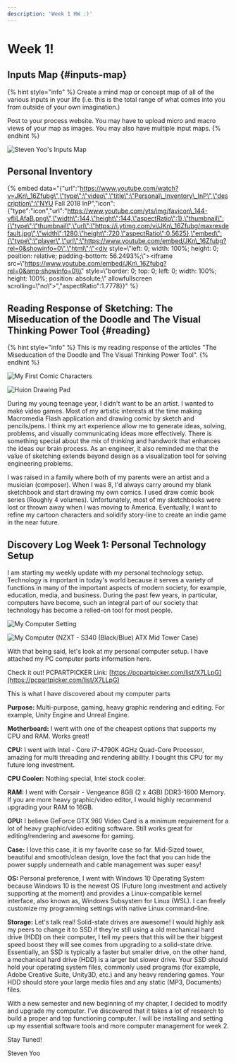 ```yaml
---
description: 'Week 1 HW :)'
---
```


# Week 1!

## Inputs Map {#inputs-map}

{% hint style="info" %}
Create a mind map or concept map of all of the various inputs in your life \(i.e. this is the total range of what comes into you from outside of your own imagination.\)

Post to your process website. You may have to upload micro and macro views of your map as images. You may also have multiple input maps.
{% endhint %}

![Steven Yoo&apos;s Inputs Map](.gitbook/assets/final_mind_maps%20%281%29.png)

## Personal Inventory

{% embed data="{\"url\":\"https://www.youtube.com/watch?v=JKn\_16Zfubg\",\"type\":\"video\",\"title\":\"Personal\_Inventory\_InP\",\"description\":\"NYU Fall 2018 InP\",\"icon\":{\"type\":\"icon\",\"url\":\"https://www.youtube.com/yts/img/favicon\_144-vfliLAfaB.png\",\"width\":144,\"height\":144,\"aspectRatio\":1},\"thumbnail\":{\"type\":\"thumbnail\",\"url\":\"https://i.ytimg.com/vi/JKn\_16Zfubg/maxresdefault.jpg\",\"width\":1280,\"height\":720,\"aspectRatio\":0.5625},\"embed\":{\"type\":\"player\",\"url\":\"https://www.youtube.com/embed/JKn\_16Zfubg?rel=0&showinfo=0\",\"html\":\"<div style=\\\"left: 0; width: 100%; height: 0; position: relative; padding-bottom: 56.2493%;\\\"><iframe src=\\\"https://www.youtube.com/embed/JKn\_16Zfubg?rel=0&amp;showinfo=0\\\" style=\\\"border: 0; top: 0; left: 0; width: 100%; height: 100%; position: absolute;\\\" allowfullscreen scrolling=\\\"no\\\"></iframe></div>\",\"aspectRatio\":1.7778}}" %}

## Reading Response of Sketching: The Miseducation of the Doodle and The Visual Thinking Power Tool {#reading}

{% hint style="info" %}
This is my reading response of the articles "The Miseducation of the Doodle and The Visual Thinking Power Tool".
{% endhint %}

![My First Comic Characters](.gitbook/assets/sketch.jpg)

![Huion Drawing Pad](.gitbook/assets/drawingpad.jpg)

During my young teenage year, I didn't want to be an artist. I wanted to make video games. Most of my artistic interests at the time making Macromedia Flash application and drawing comic by sketch and pencils/pens. I think my art experience allow me to generate ideas, solving, problems, and visually communicating ideas more effectively. There is something special about the mix of thinking and handwork that enhances the ideas our brain process. As an engineer, it also reminded me that the value of sketching extends beyond design as a visualization tool for solving engineering problems.

I was raised in a family where both of my parents were an artist and a musician \(composer\). When I was 8, I'd always carry around my blank sketchbook and start drawing my own comics. I used draw comic book series \(Roughly 4 volumes\). Unfortunately, most of my sketchbooks were lost or thrown away when I was moving to America. Eventually, I want to refine my cartoon characters and solidify story-line to create an indie game in the near future.

## Discovery Log Week 1: Personal Technology Setup

I am starting my weekly update with my personal technology setup. Technology is important in today's world because it serves a variety of functions in many of the important aspects of modern society, for example, education, media, and business. During the past few years, in particular, computers have become, such an integral part of our society that technology has become a relied-on tool for most people.

![My Computer Setting](.gitbook/assets/computer_setting.jpg)

![My Computer \(NZXT - S340 \(Black/Blue\) ATX Mid Tower Case\) ](.gitbook/assets/computer_tower.jpg)

With that being said, let's look at my personal computer setup. I have attached my PC computer parts information here.

Check it out! PCPARTPICKER Link: [https://pcpartpicker.com/list/X7LLpG](https://pcpartpicker.com/list/X7LLpG)

This is what I have discovered about my computer parts

**Purpose:** Multi-purpose, gaming, heavy graphic rendering and editing. For example, Unity Engine and Unreal Engine.

**Motherboard:** I went with one of the cheapest options that supports my CPU and RAM. Works great!

**CPU:** I went with Intel - Core i7-4790K 4GHz Quad-Core Processor, amazing for multi threading and rendering ability. I bought this CPU for my future long investment.

**CPU Cooler:** Nothing special, Intel stock cooler.

**RAM:** I went with Corsair - Vengeance 8GB \(2 x 4GB\) DDR3-1600 Memory. If you are more heavy graphic/video editor, I would highly recommend upgrading your RAM to 16GB.

**GPU:** I believe GeForce GTX 960 Video Card is a minimum requirement for a lot of heavy graphic/video editing software. Still works great for editing/rendering and awesome for gaming.

**Case:** I love this case, it is my favorite case so far. Mid-Sized tower, beautiful and smooth/clean design, love the fact that you can hide the power supply underneath and cable management was super easy!

**OS:** Personal preference, I went with Windows 10 Operating System because Windows 10 is the newest OS \(Future long investment and actively supporting at the moment\) and provides a Linux-compatible kernel interface, also known as, Windows Subsystem for Linux \(WSL\). I can freely customize my programming settings with native Linux command-line.

**Storage:** Let's talk real! Solid-state drives are awesome! I would highly ask my peers to change it to SSD if they're still using a old mechanical hard drive \(HDD\) on their computer, I tell my peers that this will be their biggest speed boost they will see comes from upgrading to a solid-state drive. Essentially, an SSD is typically a faster but smaller drive, on the other hand, a mechanical hard drive \(HDD\) is a larger but slower drive. Your SSD should hold your operating system files, commonly used programs \(for example, Adobe Creative Suite, Unity3D, etc.\) and any heavy rendering games. Your HDD should store your large media files and any static \(MP3, Documents\) files.

With a new semester and new beginning of my chapter, I decided to modify and upgrade my computer. I've discovered that it takes a lot of research to build a proper and top functioning computer. I will be installing and setting up my essential software tools and more computer management for week 2. 

Stay Tuned!

Steven Yoo

